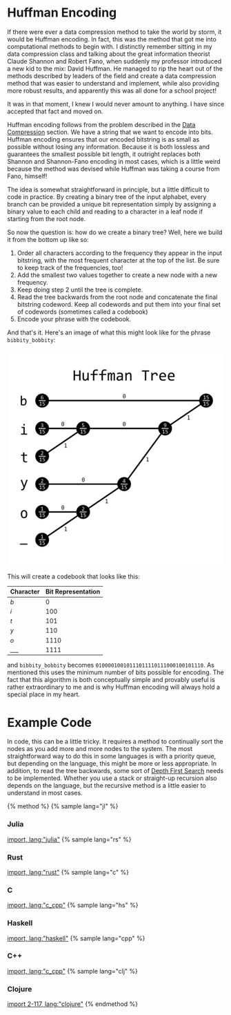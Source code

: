 <script>
MathJax.Hub.Queue(["Typeset",MathJax.Hub]);
</script>
$$
\newcommand{\d}{\mathrm{d}}
\newcommand{\bff}{\boldsymbol{f}}
\newcommand{\bfg}{\boldsymbol{g}}
\newcommand{\bfp}{\boldsymbol{p}}
\newcommand{\bfq}{\boldsymbol{q}}
\newcommand{\bfx}{\boldsymbol{x}}
\newcommand{\bfu}{\boldsymbol{u}}
\newcommand{\bfv}{\boldsymbol{v}}
\newcommand{\bfA}{\boldsymbol{A}}
\newcommand{\bfB}{\boldsymbol{B}}
\newcommand{\bfC}{\boldsymbol{C}}
\newcommand{\bfM}{\boldsymbol{M}}
\newcommand{\bfJ}{\boldsymbol{J}}
\newcommand{\bfR}{\boldsymbol{R}}
\newcommand{\bfT}{\boldsymbol{T}}
\newcommand{\bfomega}{\boldsymbol{\omega}}
\newcommand{\bftau}{\boldsymbol{\tau}}
$$

# Huffman Encoding

If there were ever a data compression method to take the world by storm, it would be Huffman encoding.
In fact, this was the method that got me into computational methods to begin with.
I distinctly remember sitting in my data compression class and talking about the great information theorist Claude Shannon and Robert Fano, when suddenly my professor introduced a new kid to the mix: David Huffman.
He managed to rip the heart out of the methods described by leaders of the field and create a data compression method that was easier to understand and implement, while also providing more robust results, and apparently this was all done for a school project!

It was in that moment, I knew I would never amount to anything.
I have since accepted that fact and moved on.

Huffman encoding follows from the problem described in the [Data Compression](../data_compression.md) section.
We have a string that we want to encode into bits.
Huffman encoding ensures that our encoded bitstring is as small as possible without losing any information.
Because it is both lossless and guarantees the smallest possible bit length, it outright replaces both Shannon and Shannon-Fano encoding in most cases, which is a little weird because the method was devised while Huffman was taking a course from Fano, himself!

The idea is somewhat straightforward in principle, but a little difficult to code in practice.
By creating a binary tree of the input alphabet, every branch can be provided a unique bit representation simply by assigning a binary value to each child and reading to a character in a leaf node if starting from the root node.

So now the question is: how do we create a binary tree?
Well, here we build it from the bottom up like so:

1. Order all characters according to the frequency they appear in the input bitstring, with the most frequent character at the top of the list. Be sure to keep track of the frequencies, too!
2. Add the smallest two values together to create a new node with a new frequency.
3. Keep doing step 2 until the tree is complete.
4. Read the tree backwards from the root node and concatenate the final bitstring codeword. Keep all codewords and put them into your final set of codewords (sometimes called a codebook)
5. Encode your phrase with the codebook.

And that's it.
Here's an image of what this might look like for the phrase `bibbity_bobbity`:

<p align="center">
    <img src="res/huffman_tree.png" width="500" height="500" />
</p>

This will create a codebook that looks like this:

| Character | Bit Representation |
| --------- | ------------------ |
| _b_       | 0                  |
| _i_       | 100                |
| _t_       | 101                |
| _y_       | 110                |
| _o_       | 1110               |
| ___       | 1111               |

and `bibbity_bobbity` becomes `01000010010111011110111000100101110`.
As mentioned this uses the minimum number of bits possible for encoding.
The fact that this algorithm is both conceptually simple and provably useful is rather extraordinary to me and is why Huffman encoding will always hold a special place in my heart.

# Example Code
In code, this can be a little tricky. It requires a method to continually sort the nodes as you add more and more nodes to the system.
The most straightforward way to do this in some languages is with a priority queue, but depending on the language, this might be more or less appropriate.
In addition, to read the tree backwards, some sort of [Depth First Search](../../tree_traversal/tree_traversal.md) needs to be implemented.
Whether you use a stack or straight-up recursion also depends on the language, but the recursive method is a little easier to understand in most cases.

{% method %}
{% sample lang="jl" %}
### Julia
[import, lang:"julia"](code/julia/huffman.jl)
{% sample lang="rs" %}
### Rust
[import, lang:"rust"](code/rust/huffman.rs)
{% sample lang="c" %}
### C
[import, lang:"c_cpp"](code/c/huffman.c)
{% sample lang="hs" %}
### Haskell
[import, lang:"haskell"](code/haskell/huffman.hs)
{% sample lang="cpp" %}
### C++
[import, lang:"c_cpp"](code/c++/huffman.cpp)
{% sample lang="clj" %}
### Clojure
[import 2-117, lang:"clojure"](code/clojure/huffman.clj)
{% endmethod %}
